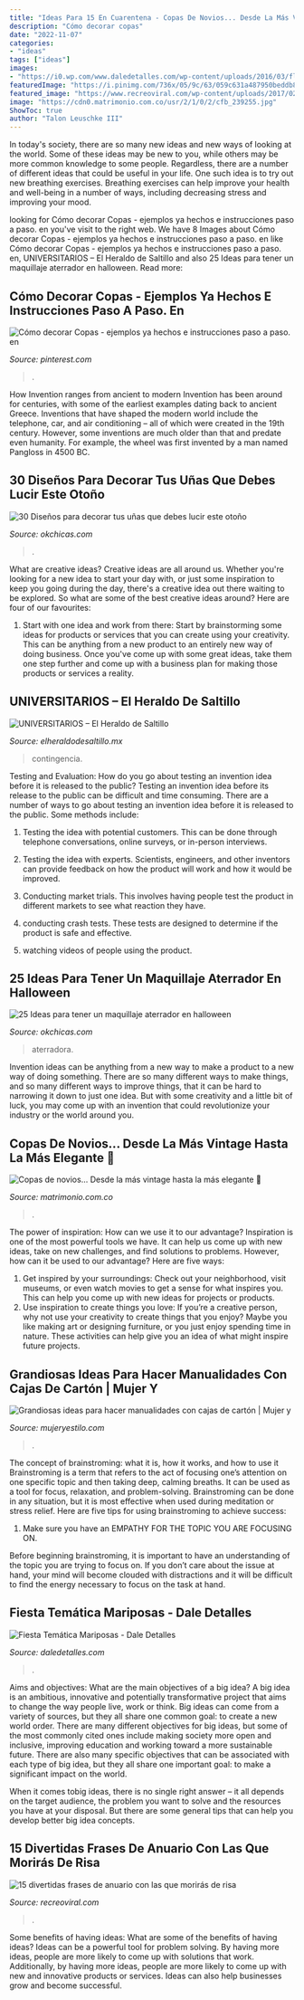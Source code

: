 ```yaml
---
title: "Ideas Para 15 En Cuarentena - Copas De Novios... Desde La Más Vintage Hasta La Más Elegante 🥂"
description: "Cómo decorar copas"
date: "2022-11-07"
categories:
- "ideas"
tags: ["ideas"]
images:
- "https://i0.wp.com/www.daledetalles.com/wp-content/uploads/2016/03/flores-y-mariposas2.jpg?resize=467%2C700"
featuredImage: "https://i.pinimg.com/736x/05/9c/63/059c631a487950beddb8f0d7b1507ce9.jpg"
featured_image: "https://www.recreoviral.com/wp-content/uploads/2017/02/quiero-agradecer-513x700.jpg"
image: "https://cdn0.matrimonio.com.co/usr/2/1/0/2/cfb_239255.jpg"
ShowToc: true
author: "Talon Leuschke III"
---
```



In today's society, there are so many new ideas and new ways of looking at the world. Some of these ideas may be new to you, while others may be more common knowledge to some people. Regardless, there are a number of different ideas that could be useful in your life. One such idea is to try out new breathing exercises. Breathing exercises can help improve your health and well-being in a number of ways, including decreasing stress and improving your mood.

	

		
looking for Cómo decorar Copas - ejemplos ya hechos e instrucciones paso a paso. en you've visit to the right web. We have 8 Images about Cómo decorar Copas - ejemplos ya hechos e instrucciones paso a paso. en like Cómo decorar Copas - ejemplos ya hechos e instrucciones paso a paso. en, UNIVERSITARIOS – El Heraldo de Saltillo and also 25 Ideas para tener un maquillaje aterrador en halloween. Read more:
		
    
## Cómo Decorar Copas - Ejemplos Ya Hechos E Instrucciones Paso A Paso. En

<img loading=lazy src="https://i.pinimg.com/736x/05/9c/63/059c631a487950beddb8f0d7b1507ce9.jpg" onerror="this.onerror=null;this.src='https://tse4.mm.bing.net/th?id=OIP.5rxJNw0MpwluYrk7n_lzZAHaLH&amp;pid=15.1';" alt="Cómo decorar Copas - ejemplos ya hechos e instrucciones paso a paso. en">

_Source: pinterest.com_

>. 

	

How Invention ranges from ancient to modern
Invention has been around for centuries, with some of the earliest examples dating back to ancient Greece. Inventions that have shaped the modern world include the telephone, car, and air conditioning – all of which were created in the 19th century. However, some inventions are much older than that and predate even humanity. For example, the wheel was first invented by a man named Pangloss in 4500 BC.

    
## 30 Diseños Para Decorar Tus Uñas Que Debes Lucir Este Otoño

<img loading=lazy src="http://www.okchicas.com/wp-content/uploads/2015/09/Diseños-de-uñas-decoradas-6.jpg" onerror="this.onerror=null;this.src='https://tse3.mm.bing.net/th?id=OIP.dy_0TCd6YhbHFTxi4_S_DgHaL8&amp;pid=15.1';" alt="30 Diseños para decorar tus uñas que debes lucir este otoño">

_Source: okchicas.com_

>. 

	

What are creative ideas?
Creative ideas are all around us. Whether you're looking for a new idea to start your day with, or just some inspiration to keep you going during the day, there's a creative idea out there waiting to be explored. So what are some of the best creative ideas around? Here are four of our favourites: 
1. Start with one idea and work from there: Start by brainstorming some ideas for products or services that you can create using your creativity. This can be anything from a new product to an entirely new way of doing business. Once you've come up with some great ideas, take them one step further and come up with a business plan for making those products or services a reality. 


    
## UNIVERSITARIOS – El Heraldo De Saltillo

<img loading=lazy src="https://www.elheraldodesaltillo.mx/wp-content/uploads/2020/05/por-1-1320x880.jpg" onerror="this.onerror=null;this.src='https://tse4.mm.bing.net/th?id=OIP._TKv1-wlwsBFDxuZEiRLOAHaE8&amp;pid=15.1';" alt="UNIVERSITARIOS – El Heraldo de Saltillo">

_Source: elheraldodesaltillo.mx_

>contingencia. 

	

Testing and Evaluation: How do you go about testing an invention idea before it is released to the public?
Testing an invention idea before its release to the public can be difficult and time consuming. There are a number of ways to go about testing an invention idea before it is released to the public. Some methods include:
1) Testing the idea with potential customers. This can be done through telephone conversations, online surveys, or in-person interviews.

2) Testing the idea with experts. Scientists, engineers, and other inventors can provide feedback on how the product will work and how it would be improved.

3) Conducting market trials. This involves having people test the product in different markets to see what reaction they have.

4) conducting crash tests. These tests are designed to determine if the product is safe and effective.

5) watching videos of people using the product.

    
## 25 Ideas Para Tener Un Maquillaje Aterrador En Halloween

<img loading=lazy src="https://www.okchicas.com/wp-content/uploads/2015/09/maquillaje-para-halloween-20.jpg" onerror="this.onerror=null;this.src='https://tse1.mm.bing.net/th?id=OIP.bSxIcg6t2YV4H4m8poGueAHaMj&amp;pid=15.1';" alt="25 Ideas para tener un maquillaje aterrador en halloween">

_Source: okchicas.com_

>aterradora. 

	

Invention ideas can be anything from a new way to make a product to a new way of doing something. There are so many different ways to make things, and so many different ways to improve things, that it can be hard to narrowing it down to just one idea. But with some creativity and a little bit of luck, you may come up with an invention that could revolutionize your industry or the world around you.

    
## Copas De Novios... Desde La Más Vintage Hasta La Más Elegante 🥂

<img loading=lazy src="https://cdn0.matrimonio.com.co/usr/2/1/0/2/cfb_239255.jpg" onerror="this.onerror=null;this.src='https://tse2.mm.bing.net/th?id=OIP.lJnuR20hGOgIhmErvWpYnQAAAA&amp;pid=15.1';" alt="Copas de novios... Desde la más vintage hasta la más elegante 🥂">

_Source: matrimonio.com.co_

>. 

	

The power of inspiration: How can we use it to our advantage?
Inspiration is one of the most powerful tools we have. It can help us come up with new ideas, take on new challenges, and find solutions to problems. However, how can it be used to our advantage? Here are five ways: 
1) Get inspired by your surroundings: Check out your neighborhood, visit museums, or even watch movies to get a sense for what inspires you. This can help you come up with new ideas for projects or products. 
2) Use inspiration to create things you love: If you’re a creative person, why not use your creativity to create things that you enjoy? Maybe you like making art or designing furniture, or you just enjoy spending time in nature. These activities can help give you an idea of what might inspire future projects.

    
## Grandiosas Ideas Para Hacer Manualidades Con Cajas De Cartón | Mujer Y

<img loading=lazy src="http://www.mujeryestilo.com/wp-content/uploads/2018/11/Handfie_-_24_manualidades_con_cajas_de_cart_n_-_Juego_de_memoria_handmade-620x827.jpg" onerror="this.onerror=null;this.src='https://tse4.mm.bing.net/th?id=OIP.0ILi2RvTrqXh_WPhnqlu1wHaJ4&amp;pid=15.1';" alt="Grandiosas ideas para hacer manualidades con cajas de cartón | Mujer y">

_Source: mujeryestilo.com_

>. 

	

The concept of brainstroming: what it is, how it works, and how to use it
Brainstroming is a term that refers to the act of focusing one’s attention on one specific topic and then taking deep, calming breaths. It can be used as a tool for focus, relaxation, and problem-solving. Brainstroming can be done in any situation, but it is most effective when used during meditation or stress relief. Here are five tips for using brainstroming to achieve success:
1. Make sure you have an EMPATHY FOR THE TOPIC YOU ARE FOCUSING ON.

Before beginning brainstroming, it is important to have an understanding of the topic you are trying to focus on. If you don’t care about the issue at hand, your mind will become clouded with distractions and it will be difficult to find the energy necessary to focus on the task at hand.

    
## Fiesta Temática Mariposas - Dale Detalles

<img loading=lazy src="https://i0.wp.com/www.daledetalles.com/wp-content/uploads/2016/03/flores-y-mariposas2.jpg?resize=467%2C700" onerror="this.onerror=null;this.src='https://tse2.mm.bing.net/th?id=OIP.1cInskAeOqkRTUcpqf7u5gAAAA&amp;pid=15.1';" alt="Fiesta Temática Mariposas - Dale Detalles">

_Source: daledetalles.com_

>. 

	

Aims and objectives: What are the main objectives of a big idea?
A big idea is an ambitious, innovative and potentially transformative project that aims to change the way people live, work or think. Big ideas can come from a variety of sources, but they all share one common goal: to create a new world order.
There are many different objectives for big ideas, but some of the most commonly cited ones include making society more open and inclusive, improving education and working toward a more sustainable future. There are also many specific objectives that can be associated with each type of big idea, but they all share one important goal: to make a significant impact on the world.



When it comes tobig ideas, there is no single right answer – it all depends on the target audience, the problem you want to solve and the resources you have at your disposal. But there are some general tips that can help you develop better big idea concepts.

    
## 15 Divertidas Frases De Anuario Con Las Que Morirás De Risa

<img loading=lazy src="https://www.recreoviral.com/wp-content/uploads/2017/02/quiero-agradecer-513x700.jpg" onerror="this.onerror=null;this.src='https://tse4.mm.bing.net/th?id=OIP.tOOwA0_gcAp7_DZug8Kw7gHaKG&amp;pid=15.1';" alt="15 divertidas frases de anuario con las que morirás de risa">

_Source: recreoviral.com_

>. 

	

Some benefits of having ideas: What are some of the benefits of having ideas?
Ideas can be a powerful tool for problem solving. By having more ideas, people are more likely to come up with solutions that work. Additionally, by having more ideas, people are more likely to come up with new and innovative products or services. Ideas can also help businesses grow and become successful.

